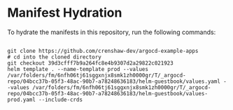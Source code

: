 
# Manifest Hydration

To hydrate the manifests in this repository, run the following commands:

```shell

git clone https://github.com/crenshaw-dev/argocd-example-apps
# cd into the cloned directory
git checkout 39d3cfff7b9a264fc8e4b9307d2a29822c021923
helm template . --name-template prod --values /var/folders/fm/6nfh06tj61sggxnjx8smk1zh0000gr/T/_argocd-repo/04bcc37b-05f3-48ac-90b7-a78248636183/helm-guestbook/values.yaml --values /var/folders/fm/6nfh06tj61sggxnjx8smk1zh0000gr/T/_argocd-repo/04bcc37b-05f3-48ac-90b7-a78248636183/helm-guestbook/values-prod.yaml --include-crds
```